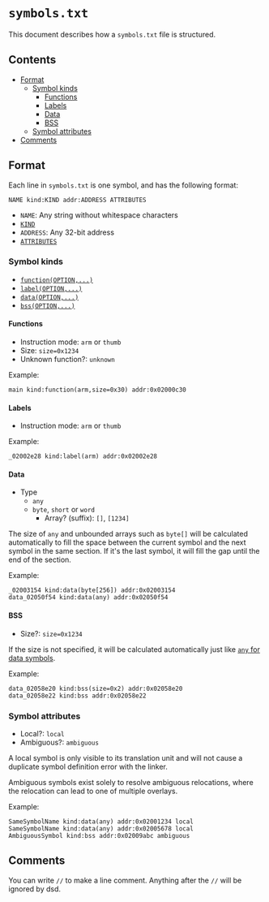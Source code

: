 # `symbols.txt`
This document describes how a `symbols.txt` file is structured.

## Contents
- [Format](#format)
    - [Symbol kinds](#symbol-kinds)
        - [Functions](#functions)
        - [Labels](#labels)
        - [Data](#data)
        - [BSS](#bss)
    - [Symbol attributes](#symbol-attributes)
- [Comments](#comments)

## Format
Each line in `symbols.txt` is one symbol, and has the following format:
```
NAME kind:KIND addr:ADDRESS ATTRIBUTES
```
- `NAME`: Any string without whitespace characters
- [`KIND`](#symbol-kinds)
- `ADDRESS`: Any 32-bit address
- [`ATTRIBUTES`](#symbol-attributes)

### Symbol kinds
- [`function(OPTION,...)`](#functions)
- [`label(OPTION,...)`](#labels)
- [`data(OPTION,...)`](#labels)
- [`bss(OPTION,...)`](#bss)

#### Functions
- Instruction mode: `arm` or `thumb`
- Size: `size=0x1234`
- Unknown function?: `unknown`

Example:
```
main kind:function(arm,size=0x30) addr:0x02000c30
```

#### Labels
- Instruction mode: `arm` or `thumb`

Example:
```
_02002e28 kind:label(arm) addr:0x02002e28
```

#### Data
- Type
    - `any`
    - `byte`, `short` or `word`
        - Array? (suffix): `[]`, `[1234]`

The size of `any` and unbounded arrays such as `byte[]` will be calculated automatically to fill the space between the current
symbol and the next symbol in the same section. If it's the last symbol, it will fill the gap until the end of the section.

Example:
```
_02003154 kind:data(byte[256]) addr:0x02003154
data_02050f54 kind:data(any) addr:0x02050f54
```

#### BSS
- Size?: `size=0x1234`

If the size is not specified, it will be calculated automatically just like [`any` for data symbols](#data).

Example:
```
data_02058e20 kind:bss(size=0x2) addr:0x02058e20
data_02058e22 kind:bss addr:0x02058e22
```

### Symbol attributes
- Local?: `local`
- Ambiguous?: `ambiguous`

A local symbol is only visible to its translation unit and will not cause a duplicate symbol definition error with the linker.

Ambiguous symbols exist solely to resolve ambiguous relocations, where the relocation can lead to one of multiple overlays.

Example:
```
SameSymbolName kind:data(any) addr:0x02001234 local
SameSymbolName kind:data(any) addr:0x02005678 local
AmbiguousSymbol kind:bss addr:0x02009abc ambiguous
```

## Comments
You can write `//` to make a line comment. Anything after the `//` will be ignored by dsd.
